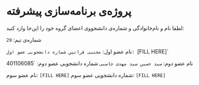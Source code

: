 # پروژه‌ی برنامه‌سازی پیشرفته
لطفا نام و نام‌خانوادگی و شماره‌ی دانشجووی اعضای گروه خود را این‌جا وارد کنید:

شماره‌ی تیم: `29`

نام عضو اول: `مجتبی فراتین
شماره دانشجویی عضو اول: `[FILL HERE]`

نام عضو دوم: `سید حسین سید مهدی جاسبی`
شماره دانشجویی عضو دوم: `401106085

نام عضو سوم: `[FILL HERE]`
شماره دانشجویی عضو سوم: `[FILL HERE]`
